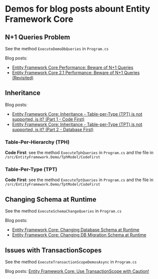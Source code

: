 # Demos for blog posts abount Entity Framework Core

## N+1 Queries Problem
See the method `ExecuteDemoDbQueries` in `Program.cs`

Blog posts:
* [Entity Framework Core Performance: Beware of N+1 Queries](http://weblogs.thinktecture.com/pawel/2018/04/entity-framework-core-performance-beware-of-n1-queries.html)
* [Entity Framework Core 2.1 Performance: Beware of N+1 Queries (Revisited)](http://weblogs.thinktecture.com/pawel/2018/05/entity-framework-core-21-performance-beware-of-n1-queries.html)

## Inheritance

Blog posts:
* [Entity Framework Core: Inheritance - Table-per-Type (TPT) is not supported, is it? (Part 1 - Code First)](http://weblogs.thinktecture.com/pawel/2018/05/entity-framework-core-inheritance-tpt-is-not-supported-is-it-part-1-code-first.html)
* [Entity Framework Core: Inheritance - Table-per-Type (TPT) is not supported, is it? (Part 2 - Database First)](http://weblogs.thinktecture.com/pawel/2018/05/entity-framework-core-inheritance-table-per-type-tpt-is-not-supported-is-it-part-2-database-first.html)

### Table-Per-Hierarchy (TPH)
**Code First**: see the method `ExecuteTphQueries` in `Program.cs` and the file in `/src/EntityFramework.Demo/TphModel/CodeFirst`

### Table-Per-Type (TPT)
**Code First**: see the method `ExecuteTptQueries` in `Program.cs` and the file in `/src/EntityFramework.Demo/TptModel/CodeFirst`

## Changing Schema at Runtime
See the method `ExecuteSchemaChangeQueries` in `Program.cs`

Blog posts:
* [Entity Framework Core: Changing Database Schema at Runtime](http://weblogs.thinktecture.com/pawel/2018/06/entity-framework-core-changing-database-schema-at-runtime.html )
* [Entity Framework Core: Changing DB Migration Schema at Runtime](http://weblogs.thinktecture.com/pawel/2018/06/entity-framework-core-changing-db-migration-schema-at-runtime.html)

## Issues with TransactionScopes
See the method `ExecuteTransactionScopeDemosAsync` in `Program.cs`

Blog posts: [Entity Framework Core: Use TransactionScope with Caution!](http://weblogs.thinktecture.com/pawel/2018/06/entity-framework-core-use-transactionscope-with-caution.html)
